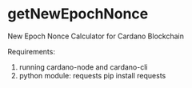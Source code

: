 # getNewEpochNonce

New Epoch Nonce Calculator for Cardano Blockchain

Requirements:
1. running cardano-node and cardano-cli
2. python module: requests
   pip install requests
